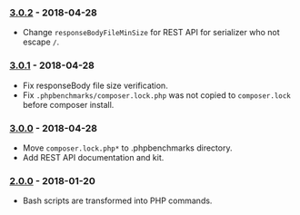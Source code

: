 ### [3.0.2](../../compare/3.0.1...3.0.2) - 2018-04-28

- Change `responseBodyFileMinSize` for REST API for serializer who not escape `/`.

### [3.0.1](../../compare/3.0.0...3.0.1) - 2018-04-28

- Fix responseBody file size verification.
- Fix `.phpbenchmarks/composer.lock.php` was not copied to `composer.lock` before composer install.

### [3.0.0](../../compare/2.0.0...3.0.0) - 2018-04-28

- Move `composer.lock.php*` to .phpbenchmarks directory.
- Add REST API documentation and kit.

### [2.0.0](../../compare/1.0.6...2.0.0) - 2018-01-20

- Bash scripts are transformed into PHP commands.
